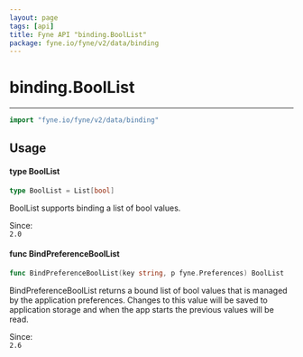 ```yaml
---
layout: page
tags: [api]
title: Fyne API "binding.BoolList"
package: fyne.io/fyne/v2/data/binding
---
```


# binding.BoolList
---
```go
import "fyne.io/fyne/v2/data/binding"
```

## Usage

#### type BoolList

```go
type BoolList = List[bool]
```

BoolList supports binding a list of bool values.


<div class="since">Since: <code>
2.0</code></div>

#### func  BindPreferenceBoolList

```go
func BindPreferenceBoolList(key string, p fyne.Preferences) BoolList
```
BindPreferenceBoolList returns a bound list of bool values that is managed by the application preferences. Changes to this value will be saved to application storage and when the app starts the previous values will be read.


<div class="since">Since: <code>
2.6</code></div>
